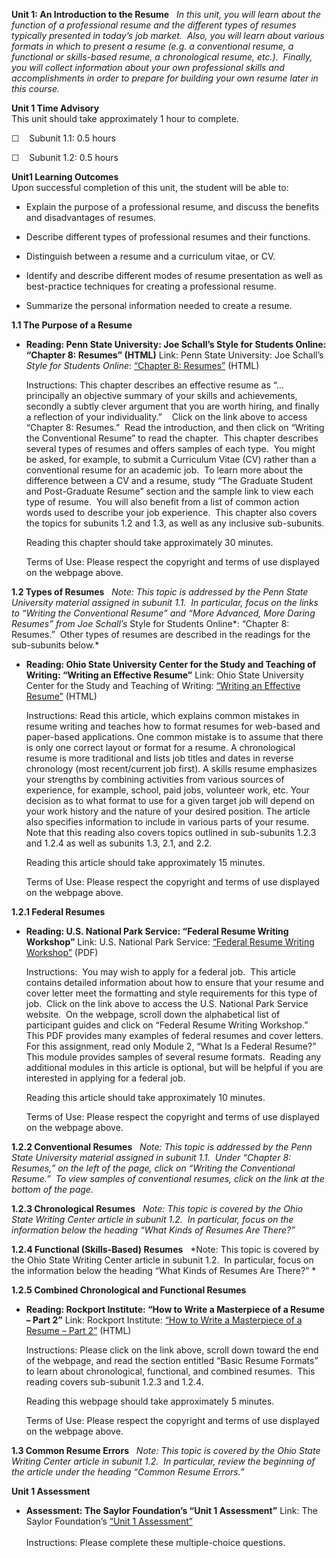 **Unit 1: An Introduction to the Resume** <span id="1"></span> 
*In this unit, you will learn about the function of a professional
resume and the different types of resumes typically presented in today’s
job market.  Also, you will learn about various formats in which to
present a resume (e.g. a conventional resume, a functional or
skills-based resume, a chronological resume, etc.).  Finally, you will
collect information about your own professional skills and
accomplishments in order to prepare for building your own resume later
in this course.*

**Unit 1 Time Advisory**  
This unit should take approximately 1 hour to complete.  
  
 ☐    Subunit 1.1: 0.5 hours  
  
 ☐    Subunit 1.2: 0.5 hours

**Unit1 Learning Outcomes**  
Upon successful completion of this unit, the student will be able to:  
-   Explain the purpose of a professional resume, and discuss the
    benefits and disadvantages of resumes.

<!-- -->

-   Describe different types of professional resumes and their
    functions.

<!-- -->

-   Distinguish between a resume and a curriculum vitae, or CV.

<!-- -->

-   Identify and describe different modes of resume presentation as well
    as best-practice techniques for creating a professional resume.

<!-- -->

-   Summarize the personal information needed to create a resume.

**1.1 The Purpose of a Resume** <span id="1.1"></span> 
-   **Reading: Penn State University: Joe Schall’s Style for Students
    Online: “Chapter 8: Resumes” (HTML)**
    Link: Penn State University: Joe Schall’s *Style for Students
    Online*: [“Chapter 8:
    Resumes”](https://www.e-education.psu.edu/styleforstudents/c8.html)
    (HTML)  
      
     Instructions: This chapter describes an effective resume as
    “…principally an objective summary of your skills and achievements,
    secondly a subtly clever argument that you are worth hiring, and
    finally a reflection of your individuality.”    Click on the link
    above to access “Chapter 8: Resumes.”  Read the introduction, and
    then click on “Writing the Conventional Resume” to read the
    chapter.  This chapter describes several types of resumes and offers
    samples of each type.  You might be asked, for example, to submit a
    Curriculum Vitae (CV) rather than a conventional resume for an
    academic job.  To learn more about the difference between a CV and a
    resume, study “The Graduate Student and Post-Graduate Resume”
    section and the sample link to view each type of resume.  You will
    also benefit from a list of common action words used to describe
    your job experience.  This chapter also covers the topics for
    subunits 1.2 and 1.3, as well as any inclusive sub-subunits.  
      
     Reading this chapter should take approximately 30 minutes.  
      
     Terms of Use: Please respect the copyright and terms of use
    displayed on the webpage above.

**1.2 Types of Resumes** <span id="1.2"></span> 
*Note: This topic is addressed by the Penn State University material
assigned in subunit 1.1.  In particular, focus on the links to “Writing
the Conventional Resume” and “More Advanced, More Daring Resumes” from
Joe Schall’s* Style for Students Online*: “Chapter 8: Resumes.”  Other
types of resumes are described in the readings for the sub-subunits
below.*

-   **Reading: Ohio State University Center for the Study and Teaching
    of Writing: “Writing an Effective Resume”**
    Link: Ohio State University Center for the Study and Teaching of
    Writing: [“Writing an Effective
    Resume”](http://cstw.osu.edu/writing-center/handouts/resumes)
    (HTML)  
      
     Instructions: Read this article, which explains common mistakes in
    resume writing and teaches how to format resumes for web-based and
    paper-based applications. One common mistake is to assume that there
    is only one correct layout or format for a resume. A chronological
    resume is more traditional and lists job titles and dates in reverse
    chronology (most recent/current job first). A skills resume
    emphasizes your strengths by combining activities from various
    sources of experience, for example, school, paid jobs, volunteer
    work, etc. Your decision as to what format to use for a given target
    job will depend on your work history and the nature of your desired
    position. The article also specifies information to include in
    various parts of your resume. Note that this reading also covers
    topics outlined in sub-subunits 1.2.3 and 1.2.4 as well as subunits
    1.3, 2.1, and 2.2.  
      
     Reading this article should take approximately 15 minutes.  
      
     Terms of Use: Please respect the copyright and terms of use
    displayed on the webpage above.

**1.2.1 Federal Resumes** <span id="1.2.1"></span> 
-   **Reading: U.S. National Park Service: “Federal Resume Writing
    Workshop”**
    Link: U.S. National Park Service: [“Federal Resume Writing
    Workshop”](http://www.nps.gov/training/tel/participant_guides.htm)
    (PDF)  
      
     Instructions:  You may wish to apply for a federal job.  This
    article contains detailed information about how to ensure that your
    resume and cover letter meet the formatting and style requirements
    for this type of job.  Click on the link above to access the U.S.
    National Park Service website.  On the webpage, scroll down the
    alphabetical list of participant guides and click on “Federal Resume
    Writing Workshop.”  This PDF provides many examples of federal
    resumes and cover letters.  For this assignment, read only Module 2,
    “What Is a Federal Resume?” This module provides samples of several
    resume formats.  Reading any additional modules in this article is
    optional, but will be helpful if you are interested in applying for
    a federal job.  
      
     Reading this article should take approximately 10 minutes.  
      
     Terms of Use: Please respect the copyright and terms of use
    displayed on the webpage above.

**1.2.2 Conventional Resumes** <span id="1.2.2"></span> 
*Note: This topic is addressed by the Penn State University material
assigned in subunit 1.1.  Under “Chapter 8: Resumes,” on the left of the
page, click on “Writing the Conventional Resume.”  To view samples of
conventional resumes, click on the link at the bottom of the page.*

**1.2.3 Chronological Resumes** <span id="1.2.3"></span> 
*Note: This topic is covered by the Ohio State Writing Center article in
subunit 1.2.  In particular, focus on the information below the heading
“What Kinds of Resumes Are There?”*

**1.2.4 Functional (Skills-Based) Resumes** <span id="1.2.4"></span> 
*Note: This topic is covered by the Ohio State Writing Center article in
subunit 1.2.  In particular, focus on the information below the heading
“What Kinds of Resumes Are There?” *

**1.2.5 Combined Chronological and Functional Resumes** <span
id="1.2.5"></span> 
-   **Reading: Rockport Institute: “How to Write a Masterpiece of a
    Resume – Part 2”**
    Link: Rockport Institute: [“How to Write a Masterpiece of a Resume –
    Part 2”](http://www.rockportinstitute.com/resume_02) (HTML)  
      
     Instructions: Please click on the link above, scroll down toward
    the end of the webpage, and read the section entitled “Basic Resume
    Formats” to learn about chronological, functional, and combined
    resumes.  This reading covers sub-subunit 1.2.3 and 1.2.4.  
      
     Reading this webpage should take approximately 5 minutes.  
      
     Terms of Use: Please respect the copyright and terms of use
    displayed on the webpage above.

**1.3 Common Resume Errors** <span id="1.3"></span> 
*Note: This topic is covered by the Ohio State Writing Center article in
subunit 1.2.  In particular, review the beginning of the article under
the heading “Common Resume Errors.”*

**Unit 1 Assessment** <span id="1.4"></span> 
-   **Assessment: The Saylor Foundation’s “Unit 1 Assessment”**
    Link: The Saylor Foundation’s [“Unit 1
    Assessment”](http://school.saylor.org/mod/quiz/view.php?id=1254)  
        
     Instructions: Please complete these multiple-choice questions.


